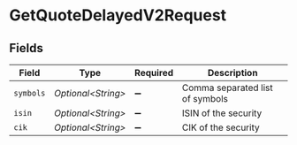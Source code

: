# GetQuoteDelayedV2Request


## Fields

| Field                           | Type                            | Required                        | Description                     |
| ------------------------------- | ------------------------------- | ------------------------------- | ------------------------------- |
| `symbols`                       | *Optional\<String>*             | :heavy_minus_sign:              | Comma separated list of symbols |
| `isin`                          | *Optional\<String>*             | :heavy_minus_sign:              | ISIN of the security            |
| `cik`                           | *Optional\<String>*             | :heavy_minus_sign:              | CIK of the security             |
